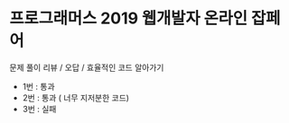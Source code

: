 # 프로그래머스 2019 웹개발자 온라인 잡페어
문제 풀이 리뷰 / 오답 / 효율적인 코드 알아가기
- 1번 : 통과
- 2번 : 통과 ( 너무 지저분한 코드)
- 3번 : 실패
